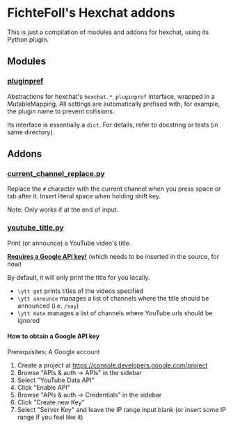 FichteFoll's Hexchat addons
===========================

This is just a compilation of modules and addons for hexchat,
using its Python plugin.


## Modules

### [pluginpref](./pluginpref)

Abstractions for hexchat's `hexchat.*_pluginpref` interface,
wrapped in a MutableMapping.
All settings are automatically prefixed with,
for example, the plugin name
to prevent collisions.

Its interface is essentially a `dict`.
For details, refer to docstring or tests (in same directory).


## Addons

### [current_channel_replace.py](./current_channel_replace.py)

Replace the `#` character with the current channel
when you press space or tab after it.
Insert literal space when holding shift key.

Note: Only works if at the end of input.


### [youtube_title.py](./current_channel_replace.py)

Print (or announce) a YouTube video's title.

[**Requires a Google API key!**](#how-to-obtain-a-google-api-key)
(which needs to be inserted in the source, for now)

By default, it will only print the title for you locally.

- `\ytt get` prints titles of the videos specified
- `\ytt announce` manages a list of channels
  where the title should be announced (i.e. `/say`)
- `\ytt mute` manages a list of channels
  where YouTube urls should be ignored


#### How to obtain a Google API key

Prerequisites: A Google account

1. Create a project at https://console.developers.google.com/project
2. Browse "APIs & auth -> APIs" in the sidebar
3. Select "YouTube Data API"
4. Click "Enable API"
5. Browse "APIs & auth -> Credentials" in the sidebar
6. Click "Create new Key"
7. Select "Server Key" and leave the IP range input blank (or insert some IP range if you feel like it)
